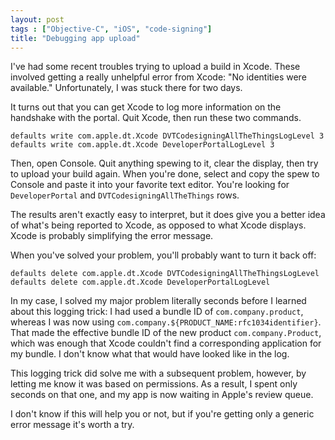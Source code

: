 ```yaml
---
layout: post
tags : ["Objective-C", "iOS", "code-signing"]
title: "Debugging app upload"
---
```


I've had some recent troubles trying to upload a build in Xcode. These involved getting a really unhelpful error from Xcode: "No identities were available." Unfortunately, I was stuck there for two days.

It turns out that you can get Xcode to log more information on the handshake with the portal. Quit Xcode, then run these two commands.

	defaults write com.apple.dt.Xcode DVTCodesigningAllTheThingsLogLevel 3
	defaults write com.apple.dt.Xcode DeveloperPortalLogLevel 3

Then, open Console. Quit anything spewing to it, clear the display, then try to upload your build again. When you're done, select and copy the spew to Console and paste it into your favorite text editor. You're looking for `DeveloperPortal` and `DVTCodesigningAllTheThings` rows.

The results aren't exactly easy to interpret, but it does give you a better idea of what's being reported to Xcode, as opposed to what Xcode displays. Xcode is probably simplifying the error message.

When you've solved your problem, you'll probably want to turn it back off:

	defaults delete com.apple.dt.Xcode DVTCodesigningAllTheThingsLogLevel
	defaults delete com.apple.dt.Xcode DeveloperPortalLogLevel

In my case, I solved my major problem literally seconds before I learned about this logging trick: I had used a bundle ID of `com.company.product`, whereas I was now using `com.company.${PRODUCT_NAME:rfc1034identifier}`. That made the effective bundle ID of the new product `com.company.Product`, which was enough that Xcode couldn't find a corresponding application for my bundle. I don't know what that would have looked like in the log.

This logging trick did solve me with a subsequent problem, however, by letting me know it was based on permissions. As a result, I spent only seconds on that one, and my app is now waiting in Apple's review queue.

I don't know if this will help you or not, but if you're getting only a generic error message it's worth a try.
